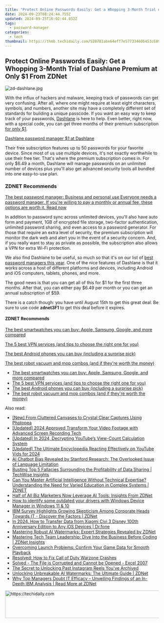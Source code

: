 ```yaml
---
title: "Protect Online Passwords Easily: Get a Whopping 3-Month Trial of Dashlane Premium at Only $1 From ZDNet"
date: 2024-09-23T08:24:44.755Z
updated: 2024-09-25T16:02:44.032Z
tags:
  - password-manager
categories:
  - tech
thumbnail: https://thmb.techidaily.com/528781abe64eff7e57733460b453c6895f2f9ec8900c30ab49d86e203a9429b2.jpg
---
```


## Protect Online Passwords Easily: Get a Whopping 3-Month Trial of Dashlane Premium at Only $1 From ZDNet

![zd-dashlane.jpg](https://www.zdnet.com/a/img/resize/af2979dc91018ca1168425810c991ffea070f68f/2022/02/04/9b937f58-f900-4809-83e3-65a4de7afaf2/zd-dashlane.jpg?auto=webp&width=1280)

With the influx of hackers and malware, keeping track of passwords can get very confusing. After all, where one might require at least eight characters, symbols, and numbers, another site may have a completely different set of standards for building a unique passcode. If you want an easy way to keep track of your passwords, [Dashlane](https://www.anrdoezrs.net/click-9041660-15510492-1681325257000?sid=zd-%5F%5FCOM%5FCLICK%5FID%5F%5F-dtp) is here to help. Even better, right now, with a special code, you can get three months of their premium subscription [for only $1](https://www.anrdoezrs.net/click-9041660-15510492-1681325257000?sid=zd-%5F%5FCOM%5FCLICK%5FID%5F%5F-dtp). 

[Dashlane password manager $1 at Dashlane](https://www.anrdoezrs.net/click-9041660-15510492-1681325257000?sid=zd-%5F%5FCOM%5FCLICK%5FID%5F%5F-dtp)

Their free subscription features up to 50 passwords for your favorite device. Since most of us use multiple devices, it's not exactly worthwhile to use their free tier. That's where the premium subscription comes in. For only $6.49 a month, Dashlane will manage passwords on an unlimited number of devices plus you'll also get advanced security tools all bundled into one easy-to-use plan.

### **ZDNET** Recommends

[The best password manager: Business and personal use Everyone needs a password manager. If you're willing to pay a monthly or annual fee, these options are worth it.  Read now](https://www.zdnet.com/article/best-password-manager/)

In addition to password sync across unlimited devices, you'll also have auto form and payment, 1GB of encrypted file storage, two-factor authentication, unlimited password sharing, and even access to a password generator. For those that require an extra level of security, the premium subscription will monitor the dark web and alert you in the event of a security concern. And, if you really want to stay as private as possible, the subscription also allows a VPN for extra Wi-Fi protection.

We also find Dashlane to be useful, so much so that it's on our list of [best password managers this year](https://www.zdnet.com/article/best-password-manager/). One of the nice features of Dashlane is that it works across a host of different platforms and devices, including Android and iOS computers, tablets, phones, and more.

The good news is that you can get all of this for $1 for the first three months. After that, you can either pay $6.49 per month or you can get an annual subscription of $59.

There is a catch though: you have until August 15th to get this great deal. Be sure to use code **zdnet3F1** to get this deal before it expires.

#### **ZDNET** Recommends

[The best smartwatches you can buy: Apple, Samsung, Google, and more compared](https://www.zdnet.com/article/best-smartwatch/ "The best smartwatches you can buy: Apple, Samsung, Google, and more compared")

[The 5 best VPN services (and tips to choose the right one for you)](https://www.zdnet.com/article/best-vpn/ "The 5 best VPN services (and tips to choose the right one for you)")

[The best Android phones you can buy (including a surprise pick)](https://www.zdnet.com/article/best-android-phone/ "The best Android phones you can buy (including a surprise pick)")

[The best robot vacuum and mop combos (and if they're worth the money)](https://www.zdnet.com/article/best-robot-vacuum-mop/ "The best robot vacuum and mop combos (and if they're worth the money)")

* [The best smartwatches you can buy: Apple, Samsung, Google, and more compared](https://www.zdnet.com/article/best-smartwatch/ "The best smartwatches you can buy: Apple, Samsung, Google, and more compared")
* [The 5 best VPN services (and tips to choose the right one for you)](https://www.zdnet.com/article/best-vpn/ "The 5 best VPN services (and tips to choose the right one for you)")
* [The best Android phones you can buy (including a surprise pick)](https://www.zdnet.com/article/best-android-phone/ "The best Android phones you can buy (including a surprise pick)")
* [The best robot vacuum and mop combos (and if they're worth the money)](https://www.zdnet.com/article/best-robot-vacuum-mop/ "The best robot vacuum and mop combos (and if they're worth the money)")

<ins class="adsbygoogle"
     style="display:block"
     data-ad-format="autorelaxed"
     data-ad-client="ca-pub-7571918770474297"
     data-ad-slot="1223367746"></ins>

<ins class="adsbygoogle"
     style="display:block"
     data-ad-client="ca-pub-7571918770474297"
     data-ad-slot="8358498916"
     data-ad-format="auto"
     data-full-width-responsive="true"></ins>

<span class="atpl-alsoreadstyle">Also read:</span>
<div><ul>
<li><a href="https://fox-http.techidaily.com/new-from-cluttered-canvases-to-crystal-clear-captures-using-photopea/"><u>[New] From Cluttered Canvases to Crystal Clear Captures Using Photopea</u></a></li>
<li><a href="https://vimeo-videos.techidaily.com/updated-2024-approved-transform-your-video-footage-with-advanced-screen-recording-tech/"><u>[Updated] 2024 Approved Transform Your Video Footage with Advanced Screen Recording Tech</u></a></li>
<li><a href="https://facebook-record-videos.techidaily.com/updated-in-2024-decrypting-youtubes-view-count-calculation-system/"><u>[Updated] In 2024, Decrypting YouTube’s View-Count Calculation System</u></a></li>
<li><a href="https://twitter-videos.techidaily.com/updated-the-ultimate-encyclopedia-reacting-effectively-on-youtube-vids-for-2024/"><u>[Updated] The Ultimate Encyclopedia Reacting Effectively on YouTube Vids for 2024</u></a></li>
<li><a href="https://app-tips.techidaily.com/ai-chatbot-bias-revealed-by-stanford-research-the-overlooked-issue-of-language-limitation/"><u>AI Chatbot Bias Revealed by Stanford Research: The Overlooked Issue of Language Limitation</u></a></li>
<li><a href="https://app-tips.techidaily.com/busting-top-5-fallacies-surrounding-the-profitability-of-data-sharing-techwise-insights/"><u>Busting Top 5 Fallacies Surrounding the Profitability of Data Sharing | TechWise Insights</u></a></li>
<li><a href="https://app-tips.techidaily.com/can-you-master-artificial-intelligence-without-technical-expertise-understanding-the-need-for-varied-education-in-complex-systems-zdnet/"><u>Can You Master Artificial Intelligence Without Technical Expertise? Understanding the Need for Varied Education in Complex Systems | ZDNET</u></a></li>
<li><a href="https://app-tips.techidaily.com/half-of-all-biz-marketers-now-leverage-ai-tools-insights-from-zdnet/"><u>Half of All Biz Marketers Now Leverage AI Tools: Insights From ZDNet</u></a></li>
<li><a href="https://blog-min.techidaily.com/how-to-identify-some-outdated-your-drivers-with-windows-device-manager-in-windows-11-and-10-by-drivereasy-guide/"><u>How to identify some outdated your drivers with Windows Device Manager in Windows 11 & 10</u></a></li>
<li><a href="https://app-tips.techidaily.com/ibm-survey-highlights-growing-skepticism-among-corporate-heads-towards-it-discover-the-factors-zdnet/"><u>IBM Survey Highlights Growing Skepticism Among Corporate Heads Towards IT - Discover the Factors | ZDNet</u></a></li>
<li><a href="https://android-transfer.techidaily.com/in-2024-how-to-transfer-data-from-xiaomi-civi-3-disney-100th-anniversary-edition-to-any-ios-devices-drfone-by-drfone-transfer-from-android-transfer-from-android/"><u>In 2024, How to Transfer Data from Xiaomi Civi 3 Disney 100th Anniversary Edition to Any iOS Devices | Dr.fone</u></a></li>
<li><a href="https://app-tips.techidaily.com/mastering-robust-ai-watermarks-expert-strategies-revealed-by-zdnet/"><u>Mastering Robust AI Watermarks: Expert Strategies Revealed by ZDNet</u></a></li>
<li><a href="https://app-tips.techidaily.com/mastering-tech-team-leadership-dive-into-the-business-before-coding-zdnet-insights/"><u>Mastering Tech Team Leadership: Dive Into the Business Before Coding | ZDNet Insights</u></a></li>
<li><a href="https://win-able.techidaily.com/overcoming-launch-problems-confirm-your-game-data-for-smooth-playback/"><u>Overcoming Launch Problems: Confirm Your Game Data for Smooth Playback</u></a></li>
<li><a href="https://program-issues.techidaily.com/resolved-how-to-fix-call-of-duty-warzone-crashes/"><u>Resolved: How to Fix Call of Duty Warzone Crashes</u></a></li>
<li><a href="https://techidaily.com/solved-the-file-is-corrupted-and-cannot-be-opened-excel-2007-by-stellar-guide/"><u>Solved - The File is Corrupted and Cannot be Opened - Excel 2007</u></a></li>
<li><a href="https://techtrends.techidaily.com/the-secret-to-unlocking-past-instagram-reels-youve-archived/"><u>The Secret to Unlocking Past Instagram Reels You've Archived</u></a></li>
<li><a href="https://app-tips.techidaily.com/unlocking-unbreakable-ai-watermarks-the-ultimate-guide-zdnet/"><u>Unlocking Unbreakable AI Watermarks: The Ultimate Guide | ZDNet</u></a></li>
<li><a href="https://app-tips.techidaily.com/why-top-managers-doubt-it-efficacy-unveiling-findings-of-an-in-depth-ibm-analysis-read-more-at-zdnet/"><u>Why Top Managers Doubt IT Efficacy – Unveiling Findings of an In-Depth IBM Analysis | Read More at ZDNet</u></a></li>
</ul></div>

<!-- affiliate ads begin -->
<a href="https://aligracehair.sjv.io/c/5597632/2135375/19272" target="_top" id="2135375">
  <img src="//a.impactradius-go.com/display-ad/19272-2135375" border="0" alt="https://techidaily.com" width="728" height="90"/>
</a>
<img height="0" width="0" src="https://aligracehair.sjv.io/i/5597632/2135375/19272" style="position:absolute;visibility:hidden;" border="0" />
<!-- affiliate ads end -->

